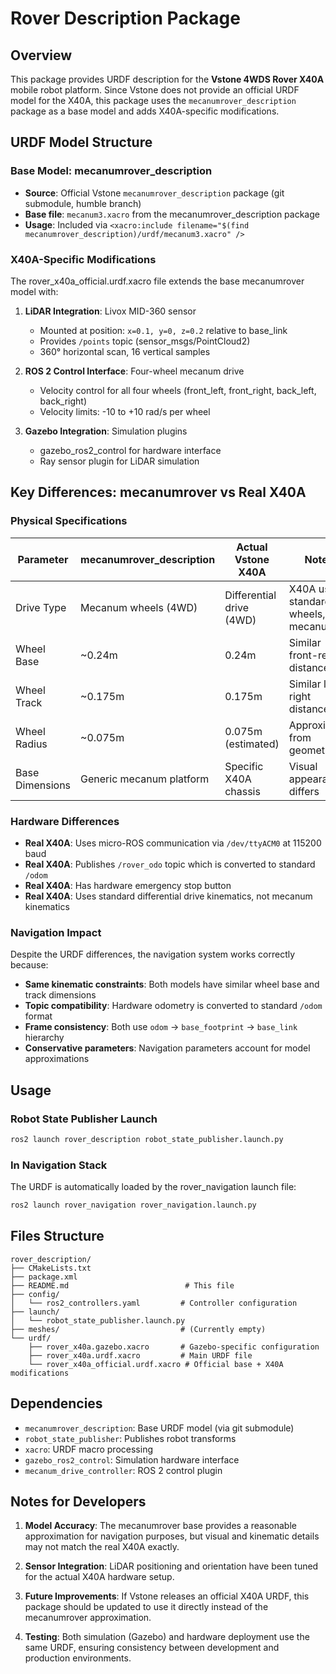 # Rover Description Package

## Overview

This package provides URDF description for the **Vstone 4WDS Rover X40A** mobile robot platform. Since Vstone does not provide an official URDF model for the X40A, this package uses the `mecanumrover_description` package as a base model and adds X40A-specific modifications.

## URDF Model Structure

### Base Model: mecanumrover_description
- **Source**: Official Vstone `mecanumrover_description` package (git submodule, humble branch)
- **Base file**: `mecanum3.xacro` from the mecanumrover_description package
- **Usage**: Included via `<xacro:include filename="$(find mecanumrover_description)/urdf/mecanum3.xacro" />`

### X40A-Specific Modifications

The rover_x40a_official.urdf.xacro file extends the base mecanumrover model with:

1. **LiDAR Integration**: Livox MID-360 sensor
   - Mounted at position: `x=0.1, y=0, z=0.2` relative to base_link
   - Provides `/points` topic (sensor_msgs/PointCloud2)
   - 360° horizontal scan, 16 vertical samples

2. **ROS 2 Control Interface**: Four-wheel mecanum drive
   - Velocity control for all four wheels (front_left, front_right, back_left, back_right)
   - Velocity limits: -10 to +10 rad/s per wheel

3. **Gazebo Integration**: Simulation plugins
   - gazebo_ros2_control for hardware interface
   - Ray sensor plugin for LiDAR simulation

## Key Differences: mecanumrover vs Real X40A

### Physical Specifications
| Parameter | mecanumrover_description | Actual Vstone X40A | Notes |
|-----------|-------------------------|-------------------|-------|
| Drive Type | Mecanum wheels (4WD) | Differential drive (4WD) | X40A uses standard wheels, not mecanum |
| Wheel Base | ~0.24m | 0.24m | Similar front-rear distance |
| Wheel Track | ~0.175m | 0.175m | Similar left-right distance |
| Wheel Radius | ~0.075m | 0.075m (estimated) | Approximate from geometry |
| Base Dimensions | Generic mecanum platform | Specific X40A chassis | Visual appearance differs |

### Hardware Differences
- **Real X40A**: Uses micro-ROS communication via `/dev/ttyACM0` at 115200 baud
- **Real X40A**: Publishes `/rover_odo` topic which is converted to standard `/odom`
- **Real X40A**: Has hardware emergency stop button
- **Real X40A**: Uses standard differential drive kinematics, not mecanum kinematics

### Navigation Impact
Despite the URDF differences, the navigation system works correctly because:
- **Same kinematic constraints**: Both models have similar wheel base and track dimensions
- **Topic compatibility**: Hardware odometry is converted to standard `/odom` format
- **Frame consistency**: Both use `odom` → `base_footprint` → `base_link` hierarchy
- **Conservative parameters**: Navigation parameters account for model approximations

## Usage

### Robot State Publisher Launch
```bash
ros2 launch rover_description robot_state_publisher.launch.py
```

### In Navigation Stack
The URDF is automatically loaded by the rover_navigation launch file:
```bash
ros2 launch rover_navigation rover_navigation.launch.py
```

## Files Structure

```
rover_description/
├── CMakeLists.txt
├── package.xml
├── README.md                          # This file
├── config/
│   └── ros2_controllers.yaml         # Controller configuration
├── launch/
│   └── robot_state_publisher.launch.py
├── meshes/                           # (Currently empty)
└── urdf/
    ├── rover_x40a.gazebo.xacro       # Gazebo-specific configuration
    ├── rover_x40a.urdf.xacro         # Main URDF file
    └── rover_x40a_official.urdf.xacro # Official base + X40A modifications
```

## Dependencies

- `mecanumrover_description`: Base URDF model (via git submodule)
- `robot_state_publisher`: Publishes robot transforms
- `xacro`: URDF macro processing
- `gazebo_ros2_control`: Simulation hardware interface
- `mecanum_drive_controller`: ROS 2 control plugin

## Notes for Developers

1. **Model Accuracy**: The mecanumrover base provides a reasonable approximation for navigation purposes, but visual and kinematic details may not match the real X40A exactly.

2. **Sensor Integration**: LiDAR positioning and orientation have been tuned for the actual X40A hardware setup.

3. **Future Improvements**: If Vstone releases an official X40A URDF, this package should be updated to use it directly instead of the mecanumrover approximation.

4. **Testing**: Both simulation (Gazebo) and hardware deployment use the same URDF, ensuring consistency between development and production environments.